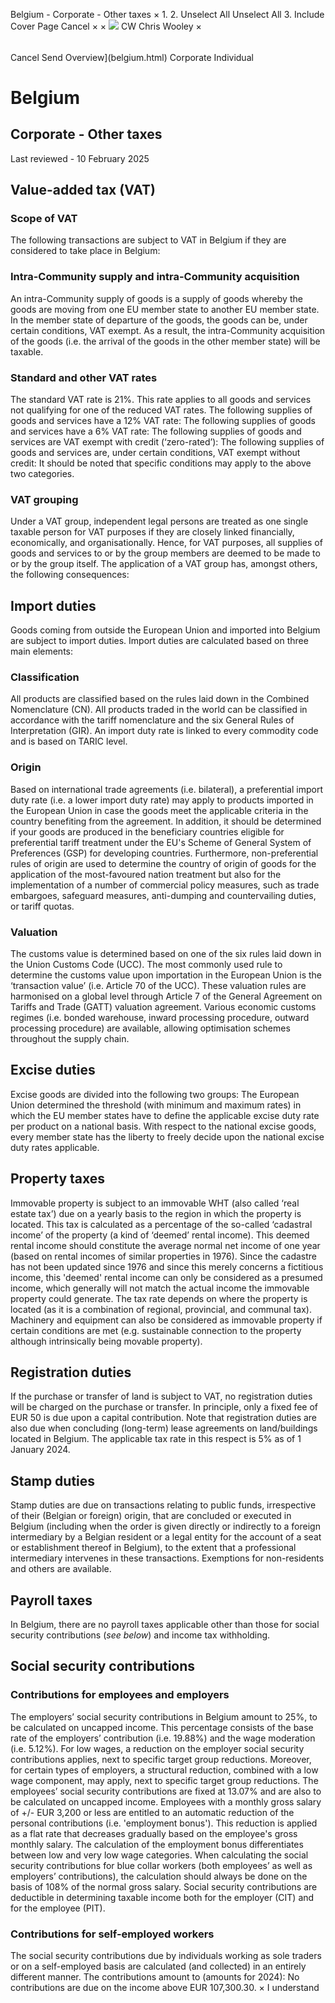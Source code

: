 Belgium - Corporate - Other taxes
×
1.
2.
Unselect All
Unselect All
3.
Include Cover Page
Cancel
×
×
![](-/media/world-wide-tax-summaries/attachments/global---chris-wooley.ashx%3Frev=ac5e5f3223b34096b1afc2a6009c7320&revision=ac5e5f32-23b3-4096-b1af-c2a6009c7320&hash=859B7ADC84DC2CBEC9760E9E6EE7DE6D0A8BFCDF)
CW
Chris Wooley
×
######
Cancel
Send
Overview](belgium.html)
Corporate
Individual
# Belgium
## Corporate - Other taxes
Last reviewed - 10 February 2025
## Value-added tax (VAT)
### Scope of VAT
The following transactions are subject to VAT in Belgium if they are considered to take place in Belgium:
### Intra-Community supply and intra-Community acquisition
An intra-Community supply of goods is a supply of goods whereby the goods are moving from one EU member state to another EU member state. In the member state of departure of the goods, the goods can be, under certain conditions, VAT exempt. As a result, the intra-Community acquisition of the goods (i.e. the arrival of the goods in the other member state) will be taxable.
### Standard and other VAT rates
The standard VAT rate is 21%. This rate applies to all goods and services not qualifying for one of the reduced VAT rates.
The following supplies of goods and services have a 12% VAT rate:
The following supplies of goods and services have a 6% VAT rate:
The following supplies of goods and services are VAT exempt with credit (‘zero-rated’):
The following supplies of goods and services are, under certain conditions, VAT exempt without credit:
It should be noted that specific conditions may apply to the above two categories.
### VAT grouping
Under a VAT group, independent legal persons are treated as one single taxable person for VAT purposes if they are closely linked financially, economically, and organisationally. Hence, for VAT purposes, all supplies of goods and services to or by the group members are deemed to be made to or by the group itself.
The application of a VAT group has, amongst others, the following consequences:
## Import duties
Goods coming from outside the European Union and imported into Belgium are subject to import duties. Import duties are calculated based on three main elements:
### Classification
All products are classified based on the rules laid down in the Combined Nomenclature (CN). All products traded in the world can be classified in accordance with the tariff nomenclature and the six General Rules of Interpretation (GIR). An import duty rate is linked to every commodity code and is based on TARIC level.
### Origin
Based on international trade agreements (i.e. bilateral), a preferential import duty rate (i.e. a lower import duty rate) may apply to products imported in the European Union in case the goods meet the applicable criteria in the country benefiting from the agreement. In addition, it should be determined if your goods are produced in the beneficiary countries eligible for preferential tariff treatment under the EU's Scheme of General System of Preferences (GSP) for developing countries.
Furthermore, non-preferential rules of origin are used to determine the country of origin of goods for the application of the most-favoured nation treatment but also for the implementation of a number of commercial policy measures, such as trade embargoes, safeguard measures, anti-dumping and countervailing duties, or tariff quotas.
### Valuation
The customs value is determined based on one of the six rules laid down in the Union Customs Code (UCC). The most commonly used rule to determine the customs value upon importation in the European Union is the ‘transaction value’ (i.e. Article 70 of the UCC).
These valuation rules are harmonised on a global level through Article 7 of the General Agreement on Tariffs and Trade (GATT) valuation agreement.
Various economic customs regimes (i.e. bonded warehouse, inward processing procedure, outward processing procedure) are available, allowing optimisation schemes throughout the supply chain.
## Excise duties
Excise goods are divided into the following two groups:
The European Union determined the threshold (with minimum and maximum rates) in which the EU member states have to define the applicable excise duty rate per product on a national basis. With respect to the national excise goods, every member state has the liberty to freely decide upon the national excise duty rates applicable.
## Property taxes
Immovable property is subject to an immovable WHT (also called ‘real estate tax’) due on a yearly basis to the region in which the property is located. This tax is calculated as a percentage of the so-called ‘cadastral income’ of the property (a kind of ‘deemed’ rental income). This deemed rental income should constitute the average normal net income of one year (based on rental incomes of similar properties in 1976). Since the cadastre has not been updated since 1976 and since this merely concerns a fictitious income, this 'deemed' rental income can only be considered as a presumed income, which generally will not match the actual income the immovable property could generate.
The tax rate depends on where the property is located (as it is a combination of regional, provincial, and communal tax).
Machinery and equipment can also be considered as immovable property if certain conditions are met (e.g. sustainable connection to the property although intrinsically being movable property).
## Registration duties
If the purchase or transfer of land is subject to VAT, no registration duties will be charged on the purchase or transfer.
In principle, only a fixed fee of EUR 50 is due upon a capital contribution.
Note that registration duties are also due when concluding (long-term) lease agreements on land/buildings located in Belgium. The applicable tax rate in this respect is 5% as of 1 January 2024.
## Stamp duties
Stamp duties are due on transactions relating to public funds, irrespective of their (Belgian or foreign) origin, that are concluded or executed in Belgium (including when the order is given directly or indirectly to a foreign intermediary by a Belgian resident or a legal entity for the account of a seat or establishment thereof in Belgium), to the extent that a professional intermediary intervenes in these transactions. Exemptions for non-residents and others are available.
## Payroll taxes
In Belgium, there are no payroll taxes applicable other than those for social security contributions (*see below*) and income tax withholding.
## Social security contributions
### Contributions for employees and employers
The employers’ social security contributions in Belgium amount to 25%, to be calculated on uncapped income. This percentage consists of the base rate of the employers’ contribution (i.e. 19.88%) and the wage moderation (i.e. 5.12%).
For low wages, a reduction on the employer social security contributions applies, next to specific target group reductions. Moreover, for certain types of employers, a structural reduction, combined with a low wage component, may apply, next to specific target group reductions.
The employees’ social security contributions are fixed at 13.07% and are also to be calculated on uncapped income. Employees with a monthly gross salary of +/- EUR 3,200 or less are entitled to an automatic reduction of the personal contributions (i.e. 'employment bonus'). This reduction is applied as a flat rate that decreases gradually based on the employee's gross monthly salary. The calculation of the employment bonus differentiates between low and very low wage categories.
When calculating the social security contributions for blue collar workers (both employees’ as well as employers’ contributions), the calculation should always be done on the basis of 108% of the normal gross salary.
Social security contributions are deductible in determining taxable income both for the employer (CIT) and for the employee (PIT).
### Contributions for self-employed workers
The social security contributions due by individuals working as sole traders or on a self-employed basis are calculated (and collected) in an entirely different manner.
The contributions amount to (amounts for 2024):
No contributions are due on the income above EUR 107,300.30.
×
I understand
